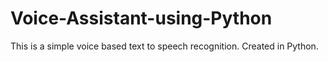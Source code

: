 # Voice-Assistant-using-Python

This is a simple voice based text to speech recognition. 
Created in Python.
